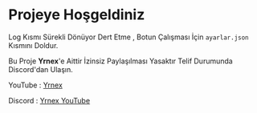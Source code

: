 Projeye Hoşgeldiniz
=================

Log Kısmı Sürekli Dönüyor Dert Etme , Botun Çalışması İçin `ayarlar.json` Kısmını Doldur.

Bu Proje **Yrnex**'e Aittir İzinsiz Paylaşılması Yasaktır Telif Durumunda Discord'dan Ulaşın.

YouTube : [Yrnex](https://www.youtube.com/channel/UC9XxbjsFzIK1MxaTetiuaFg)

Discord : [Yrnex YouTube](https://discord.gg/SsqRWPevPD)


